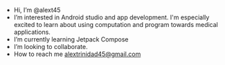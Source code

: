 - Hi, I’m @alext45
- I’m interested in Android studio and app development. I'm especially excited to learn about using computation and program towards medical applications. 
- I’m currently learning Jetpack Compose
- I’m looking to collaborate.
- How to reach me alextrinidad45@gmail.com

<!---
alext45/alext45 is a ✨ special ✨ repository because its `README.md` (this file) appears on your GitHub profile.
You can click the Preview link to take a look at your changes.
--->
